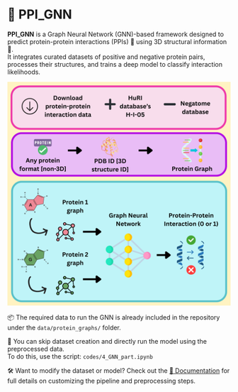 # 🔬 PPI_GNN

**PPI_GNN** is a Graph Neural Network (GNN)-based framework designed to predict protein-protein interactions (PPIs) 🤝 using 3D structural information 🧬.  
It integrates curated datasets of positive and negative protein pairs, processes their structures, and trains a deep model to classify interaction likelihoods.

![PPI_GNN Architecture](./assets/protein_protein_interaction.png)

📦 The required data to run the GNN is already included in the repository under the `data/protein_graphs/` folder.

🚫 You can skip dataset creation and directly run the model using the preprocessed data.  
To do this, use the script: `codes/4_GNN_part.ipynb`

🛠️ Want to modify the dataset or model? Check out the [📄 Documentation](./Documentation.docx) for full details on customizing the pipeline and preprocessing steps.
